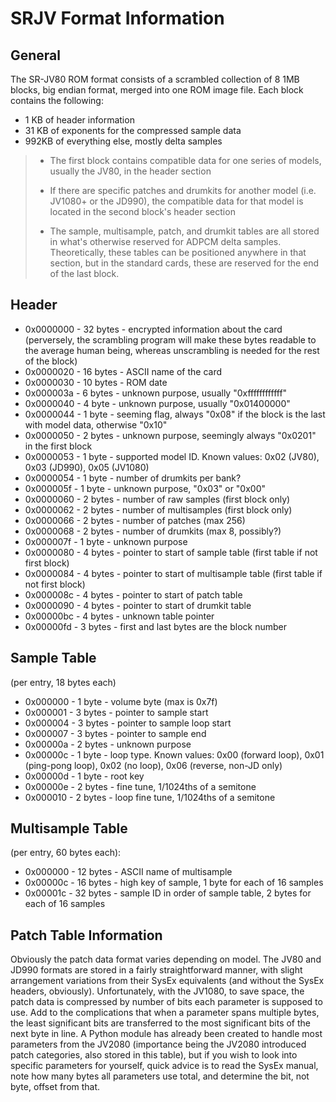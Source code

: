 # SRJV Format Information
 
## General

The SR-JV80 ROM format consists of a scrambled collection of 8 1MB blocks, big endian format, merged into one ROM image file. Each block contains the following:

* 1 KB of header information
* 31 KB of exponents for the compressed sample data
* 992KB of everything else, mostly delta samples

> * The first block contains compatible data for one series of models, usually the JV80, in the header section
>
> * If there are specific patches and drumkits for another model (i.e. JV1080+ or the JD990), the compatible data for that model is located in the second block's header section
>
> * The sample, multisample, patch, and drumkit tables are all stored in what's otherwise reserved for ADPCM delta samples. Theoretically, these tables can be positioned anywhere in that section, but in the standard cards, these are reserved for the end of the last block.

## Header

* 0x0000000 - 32 bytes - encrypted information about the card (perversely, the scrambling program will make these bytes readable to the average human being, whereas unscrambling is needed for the rest of the block)
* 0x0000020 - 16 bytes - ASCII name of the card
* 0x0000030 - 10 bytes - ROM date
* 0x000003a - 6 bytes - unknown purpose, usually "0xffffffffffff"
* 0x0000040 - 4 byte - unknown purpose, usually "0x01400000"
* 0x0000044 - 1 byte - seeming flag, always "0x08" if the block is the last with model data, otherwise "0x10"
* 0x0000050 - 2 bytes - unknown purpose, seemingly always "0x0201" in the first block
* 0x0000053 - 1 byte - supported model ID. Known values: 0x02 (JV80), 0x03 (JD990), 0x05 (JV1080)
* 0x0000054 - 1 byte - number of drumkits per bank?
* 0x000005f - 1 byte - unknown purpose, "0x03" or "0x00"
* 0x0000060 - 2 bytes - number of raw samples (first block only)
* 0x0000062 - 2 bytes - number of multisamples (first block only)
* 0x0000066 - 2 bytes - number of patches (max 256)
* 0x0000068 - 2 bytes - number of drumkits (max 8, possibly?)
* 0x000007f - 1 byte - unknown purpose
* 0x0000080 - 4 bytes - pointer to start of sample table (first table if not first block)
* 0x0000084 - 4 bytes - pointer to start of multisample table (first table if not first block)
* 0x000008c - 4 bytes - pointer to start of patch table
* 0x0000090 - 4 bytes - pointer to start of drumkit table
* 0x00000bc - 4 bytes - unknown table pointer
* 0x00000fd - 3 bytes - first and last bytes are the block number

## Sample Table

(per entry, 18 bytes each)
* 0x000000 - 1 byte - volume byte (max is 0x7f)
* 0x000001 - 3 bytes - pointer to sample start
* 0x000004 - 3 bytes - pointer to sample loop start
* 0x000007 - 3 bytes - pointer to sample end
* 0x00000a - 2 bytes - unknown purpose
* 0x00000c - 1 byte - loop type. Known values: 0x00 (forward loop), 0x01 (ping-pong loop), 0x02 (no loop), 0x06 (reverse, non-JD only)
* 0x00000d - 1 byte - root key
* 0x00000e - 2 bytes - fine tune, 1/1024ths of a semitone
* 0x000010 - 2 bytes - loop fine tune, 1/1024ths of a semitone

## Multisample Table

(per entry, 60 bytes each):
* 0x000000 - 12 bytes - ASCII name of multisample
* 0x00000c - 16 bytes - high key of sample, 1 byte for each of 16 samples
* 0x00001c - 32 bytes - sample ID in order of sample table, 2 bytes for each of 16 samples

## Patch Table Information

Obviously the patch data format varies depending on model. The JV80 and JD990 formats are stored in a fairly straightforward manner, with slight arrangement variations from their SysEx equivalents (and without the SysEx headers, obviously). Unfortunately, with the JV1080, to save space, the patch data is compressed by number of bits each parameter is supposed to use. Add to the complications that when a parameter spans multiple bytes, the least significant bits are transferred to the most significant bits of the next byte in line. A Python module has already been created to handle most parameters from the JV2080 (importance being the JV2080 introduced patch categories, also stored in this table), but if you wish to look into specific parameters for yourself, quick advice is to read the SysEx manual, note how many bytes all parameters use total, and determine the bit, not byte, offset from that.